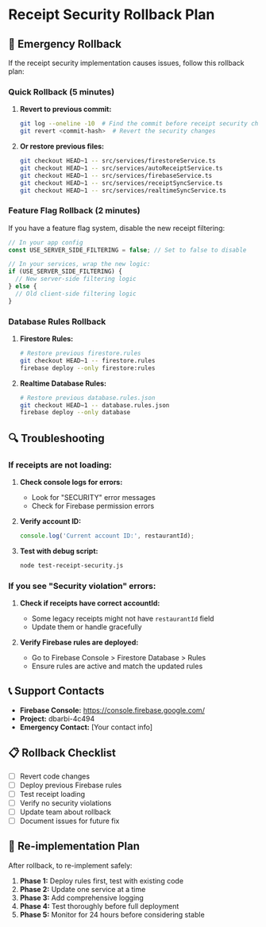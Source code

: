 # Receipt Security Rollback Plan

## 🚨 Emergency Rollback

If the receipt security implementation causes issues, follow this rollback plan:

### Quick Rollback (5 minutes)

1. **Revert to previous commit:**
   ```bash
   git log --oneline -10  # Find the commit before receipt security changes
   git revert <commit-hash>  # Revert the security changes
   ```

2. **Or restore previous files:**
   ```bash
   git checkout HEAD~1 -- src/services/firestoreService.ts
   git checkout HEAD~1 -- src/services/autoReceiptService.ts
   git checkout HEAD~1 -- src/services/firebaseService.ts
   git checkout HEAD~1 -- src/services/receiptSyncService.ts
   git checkout HEAD~1 -- src/services/realtimeSyncService.ts
   ```

### Feature Flag Rollback (2 minutes)

If you have a feature flag system, disable the new receipt filtering:

```typescript
// In your app config
const USE_SERVER_SIDE_FILTERING = false; // Set to false to disable

// In your services, wrap the new logic:
if (USE_SERVER_SIDE_FILTERING) {
  // New server-side filtering logic
} else {
  // Old client-side filtering logic
}
```

### Database Rules Rollback

1. **Firestore Rules:**
   ```bash
   # Restore previous firestore.rules
   git checkout HEAD~1 -- firestore.rules
   firebase deploy --only firestore:rules
   ```

2. **Realtime Database Rules:**
   ```bash
   # Restore previous database.rules.json
   git checkout HEAD~1 -- database.rules.json
   firebase deploy --only database
   ```

## 🔍 Troubleshooting

### If receipts are not loading:

1. **Check console logs for errors:**
   - Look for "SECURITY" error messages
   - Check for Firebase permission errors

2. **Verify account ID:**
   ```javascript
   console.log('Current account ID:', restaurantId);
   ```

3. **Test with debug script:**
   ```bash
   node test-receipt-security.js
   ```

### If you see "Security violation" errors:

1. **Check if receipts have correct accountId:**
   - Some legacy receipts might not have `restaurantId` field
   - Update them or handle gracefully

2. **Verify Firebase rules are deployed:**
   - Go to Firebase Console > Firestore Database > Rules
   - Ensure rules are active and match the updated rules

## 📞 Support Contacts

- **Firebase Console:** https://console.firebase.google.com/
- **Project:** dbarbi-4c494
- **Emergency Contact:** [Your contact info]

## 📋 Rollback Checklist

- [ ] Revert code changes
- [ ] Deploy previous Firebase rules
- [ ] Test receipt loading
- [ ] Verify no security violations
- [ ] Update team about rollback
- [ ] Document issues for future fix

## 🔄 Re-implementation Plan

After rollback, to re-implement safely:

1. **Phase 1:** Deploy rules first, test with existing code
2. **Phase 2:** Update one service at a time
3. **Phase 3:** Add comprehensive logging
4. **Phase 4:** Test thoroughly before full deployment
5. **Phase 5:** Monitor for 24 hours before considering stable

























